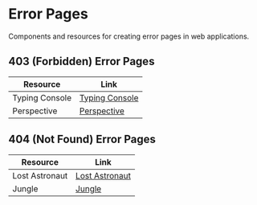 # Error Pages

Components and resources for creating error pages in web applications.

## 403 (Forbidden) Error Pages

| Resource | Link |
|---|---|
| Typing Console | [Typing Console](https://codepen.io/leenalavanya/pen/RYqvgK) |
| Perspective | [Perspective](https://codepen.io/pgalor/pen/dqQqqx) |

## 404 (Not Found) Error Pages

| Resource | Link |
|---|---|
| Lost Astronaut | [Lost Astronaut](https://codepen.io/eroxburgh/pen/zYYyEPg) |
| Jungle | [Jungle](https://codepen.io/uiswarup/pen/dyoyLOp) | 